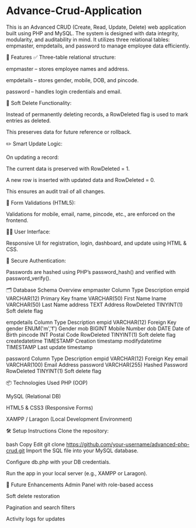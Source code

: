 # Advance-Crud-Application
This is an Advanced CRUD (Create, Read, Update, Delete) web application built using PHP and MySQL. The system is designed with data integrity, modularity, and auditability in mind. It utilizes three relational tables: empmaster, empdetails, and password to manage employee data efficiently.

🚀 Features
✅ Three-table relational structure:

empmaster – stores employee names and address.

empdetails – stores gender, mobile, DOB, and pincode.

password – handles login credentials and email.

🔄 Soft Delete Functionality:

Instead of permanently deleting records, a RowDeleted flag is used to mark entries as deleted.

This preserves data for future reference or rollback.

✏️ Smart Update Logic:

On updating a record:

The current data is preserved with RowDeleted = 1.

A new row is inserted with updated data and RowDeleted = 0.

This ensures an audit trail of all changes.

📄 Form Validations (HTML5):

Validations for mobile, email, name, pincode, etc., are enforced on the frontend.

🧑‍💼 User Interface:

Responsive UI for registration, login, dashboard, and update using HTML & CSS.

🔐 Secure Authentication:

Passwords are hashed using PHP’s password_hash() and verified with password_verify().

🗂️ Database Schema Overview
empmaster
Column	Type	Description
empid	VARCHAR(12)	Primary Key
fname	VARCHAR(50)	First Name
lname	VARCHAR(50)	Last Name
address	TEXT	Address
RowDeleted	TINYINT(1)	Soft delete flag

empdetails
Column	Type	Description
empid	VARCHAR(12)	Foreign Key
gender	ENUM('m','f')	Gender
mob	BIGINT	Mobile Number
dob	DATE	Date of Birth
pincode	INT	Postal Code
RowDeleted	TINYINT(1)	Soft delete flag
createdatetime	TIMESTAMP	Creation timestamp
modifydatetime	TIMESTAMP	Last update timestamp

password
Column	Type	Description
empid	VARCHAR(12)	Foreign Key
email	VARCHAR(100)	Email Address
password	VARCHAR(255)	Hashed Password
RowDeleted	TINYINT(1)	Soft delete flag

📦 Technologies Used
PHP (OOP)

MySQL (Relational DB)

HTML5 & CSS3 (Responsive Forms)

XAMPP / Laragon (Local Development Environment)

🛠️ Setup Instructions
Clone the repository:

bash
Copy
Edit
git clone https://github.com/your-username/advanced-php-crud.git
Import the SQL file into your MySQL database.

Configure db.php with your DB credentials.

Run the app in your local server (e.g., XAMPP or Laragon).


📌 Future Enhancements
Admin Panel with role-based access

Soft delete restoration

Pagination and search filters

Activity logs for updates

